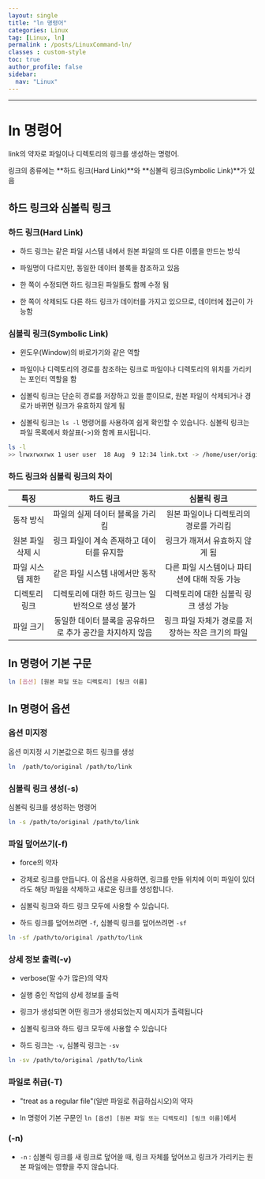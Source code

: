 ```yaml
---
layout: single
title: "ln 명령어"
categories: Linux
tag: [Linux, ln]
permalink : /posts/LinuxCommand-ln/
classes : custom-style
toc: true
author_profile: false
sidebar:
  nav: "Linux"
---
```


<hr>

# ln 명령어

link의 약자로 파일이나 디렉토리의 링크를 생성하는 명령어.

링크의 종류에는 **하드 링크(Hard Link)**와 **심볼릭 링크(Symbolic Link)**가 있음

## 하드 링크와 심볼릭 링크

### 하드 링크(Hard Link)

- 하드 링크는 같은 파일 시스템 내에서 원본 파일의 또 다른 이름을 만드는 방식

- 파일명이 다르지만, 동일한 데이터 블록을 참조하고 있음

- 한 쪽이 수정되면 하드 링크된 파일들도 함께 수정 됨

- 한 쪽이 삭제되도 다른 하드 링크가 데이터를 가지고 있으므로, 데이터에 접근이 가능함

### 심볼릭 링크(Symbolic Link)

- 윈도우(Window)의 바로가기와 같은 역할

- 파일이나 디렉토리의 경로를 참조하는 링크로 파일이나 디렉토리의 위치를 가리키는 포인터 역할을 함

- 심볼릭 링크는 단순히 경로를 저장하고 있을 뿐이므로, 원본 파일이 삭제되거나 경로가 바뀌면 링크가 유효하지 않게 됨

- 심볼릭 링크는 `ls -l` 명령어를 사용하여 쉽게 확인할 수 있습니다. 심볼릭 링크는 파일 목록에서 화살표(->)와 함께 표시됩니다.

```bash
ls -l
>> lrwxrwxrwx 1 user user  18 Aug  9 12:34 link.txt -> /home/user/original.txt
```

### 하드 링크와 심볼릭 링크의 차이

|        특징       |                         하드 링크                         |                    심볼릭 링크                    |
|:-----------------:|:---------------------------------------------------------:|:-------------------------------------------------:|
|     동작 방식     |              파일의 실제 데이터 블록을 가리킴             |       원본 파일이나 디렉토리의 경로를 가리킴      |
| 원본 파일 삭제 시 |         링크 파일이 계속 존재하고 데이터를 유지함         |           링크가 깨져서 유효하지 않게 됨          |
|  파일 시스템 제한 |               같은 파일 시스템 내에서만 동작              |    다른 파일 시스템이나 파티션에 대해 작동 가능   |
|   디렉토리 링크   |      디렉토리에 대한 하드 링크는 일반적으로 생성 불가     |       디렉토리에 대한 심볼릭 링크 생성 가능       |
|     파일 크기     | 동일한 데이터 블록을 공유하므로 추가 공간을 차지하지 않음 | 링크 파일 자체가 경로를 저장하는 작은 크기의 파일 |

## ln 명령어 기본 구문

```bash
ln [옵션] [원본 파일 또는 디렉토리] [링크 이름]
```

## ln 명령어 옵션

### 옵션 미지정 

옵션 미지정 시 기본값으로 하드 링크를 생성

```bash
ln  /path/to/original /path/to/link
```

### 심볼릭 링크 생성(-s)

심볼릭 링크를 생성하는 명령어 

```bash
ln -s /path/to/original /path/to/link
```

### 파일 덮어쓰기(-f)

- force의 약자 

- 강제로 링크를 만듭니다. 이 옵션을 사용하면, 링크를 만들 위치에 이미 파일이 있더라도 해당 파일을 삭제하고 새로운 링크를 생성합니다.

- 심볼릭 링크와 하드 링크 모두에 사용할 수 있습니다.

- 하드 링크를 덮어쓰려면 `-f`, 심볼릭 링크를 덮어쓰려면 `-sf`

```bash
ln -sf /path/to/original /path/to/link
```

### 상세 정보 출력(-v)

- verbose(말 수가 많은)의 약자

- 실행 중인 작업의 상세 정보를 출력

- 링크가 생성되면 어떤 링크가 생성되었는지 메시지가 출력됩니다

- 심볼릭 링크와 하드 링크 모두에 사용할 수 있습니다

- 하드 링크는 `-v`, 심볼릭 링크는 `-sv`

```bash
ln -sv /path/to/original /path/to/link
```

### 파일로 취급(-T)

- "treat as a regular file"(일반 파일로 취급하십시오)의 약자

- ln 명령어 기본 구문인 `ln [옵션] [원본 파일 또는 디렉토리] [링크 이름]`에서 

### (-n)
- `-n` : 심볼릭 링크를 새 링크로 덮어쓸 때, 링크 자체를 덮어쓰고 링크가 가리키는 원본 파일에는 영향을 주지 않습니다.
